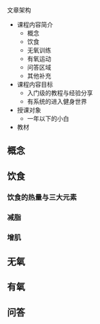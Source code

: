文章架构
- 课程内容简介
  - 概念
  - 饮食
  - 无氧训练
  - 有氧运动
  - 问答区域
  - 其他补充
- 课程内容目标
  - 入门级的教程与经验分享
  - 有系统的进入健身世界
- 授课对象
  - 一年以下的小白
- 教材

## 概念


## 饮食

### 饮食的热量与三大元素


### 减脂



### 增肌



## 无氧


## 有氧



## 问答
